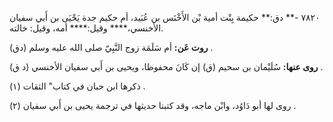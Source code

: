 ٧٨٢٠ -** دق:** حكيمة بِنْت أمية بْن الأَخْنَس بن عُبَيد، أم حكيم جدة يَحْيَى بن أَبي سفيان الأخنسي،**** وقيل:**** أمه، وقيل: خالته.

**روت عَن:** أم سَلَمَة زوج النَّبِيّ صلى الله عليه وسلم (دق) .

**روى عنها:** سُلَيْمان بن سحيم (ق) إن كَانَ محفوظا، ويحيى بن أَبي سفيان الأخنسي (د ق) .

ذكرها ابن حبان في كتاب" الثقات (١) .

روى لها أبو دَاوُد، وابْن ماجه، وقد كتبنا حديثها في ترجمة يحيى بن أَبي سفيان (٢) .